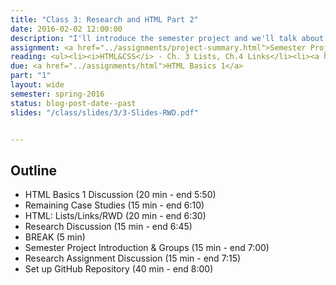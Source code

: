 ```yaml
---
title: "Class 3: Research and HTML Part 2"
date: 2016-02-02 12:00:00
description: "I'll introduce the semester project and we'll talk about developing research and goals for website projects.  We'll also continue our HTML discussion with a hands-on lesson in class.  Finally, we'll get into groups for the first time and complete a Project Management exercise, as well as set up our GitHub projects."
assignment: <a href="../assignments/project-summary.html">Semester Project (Introduced)</a> and <a href="../assignments/research">Research/Competitive Analysis</a>
reading: <ul><li><i>HTML&CSS</i> - Ch. 3 Lists, Ch.4 Links</li><li><a href="http://alistapart.com/article/what-really-matters-focusing-on-top-tasks">Focusing On Top Tasks</a></li><li><a href="https://24ways.org/2013/bringing-design-and-research-closer-together/">Bringing Design and Research Closer Together by Emma Boulton</a></li></ul>
due: <a href="../assignments/html">HTML Basics 1</a>
part: "1"
layout: wide
semester: spring-2016
status: blog-post-date--past
slides: "/class/slides/3/3-Slides-RWD.pdf"


---
```



## Outline

* HTML Basics 1 Discussion (20 min - end 5:50)
* Remaining Case Studies (15 min - end 6:10)
* HTML: Lists/Links/RWD (20 min - end 6:30)
* Research Discussion (15 min - end 6:45)
* BREAK (5 min)
* Semester Project Introduction & Groups (15 min - end 7:00)
* Research Assignment Discussion (15 min - end 7:15)
* Set up GitHub Repository (40 min - end 8:00)

